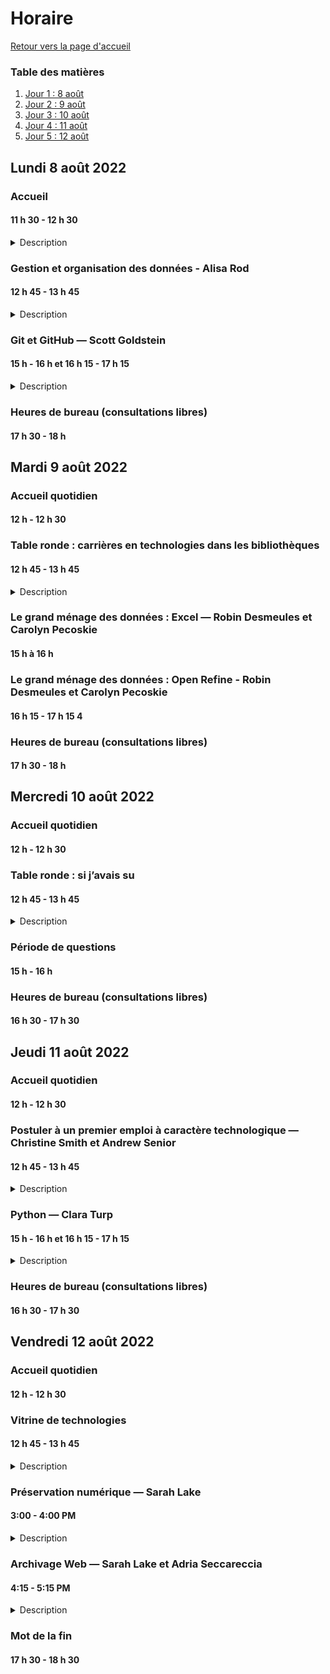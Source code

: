 # Horaire
[Retour vers la page d'accueil](https://code4libmontreal.github.io/Programme-BiblioTECH/)

### Table des matières
1. [Jour 1 : 8 août](#lundi)
2. [Jour 2 : 9 août](#mardi)
3. [Jour 3 : 10 août](#mercredi)
4. [Jour 4 : 11 août](#jeudi)
5. [Jour 5 : 12 août](#vendredi)

## Lundi 8 août 2022 <a name=“Lundi”></a>

### Accueil
#### 11 h 30 - 12 h 30 <br>

<details>
  <summary>Description</summary>
Présentations, plan de la semaine, procédures pour les heures de bureau et les contenus asynchrones.
  </details>

### Gestion et organisation des données - Alisa Rod
#### 12 h 45 - 13 h 45 <br>
<details>
  <summary>Description</summary>
Cet atelier présentera les meilleures pratiques pour une gestion efficace des données pendant le processus de recherche. Les participant·e·s découvriront des trucs et astuces, ainsi que des exemples, pour mieux organiser les données dans des fichiers et des dossiers, créer une organisation des dossiers et de la documentation README (parfois, LISEZ-MOI) pour créer une cartographie des arborescences, ainsi que mettre en place une convention de nommage.
      </details>
      
### Git et GitHub — Scott Goldstein
#### 15 h - 16 h et 16 h 15 - 17 h 15 <br>

<details>
  <summary>Description</summary>
Des premiers pas avec Git/GitHub. Cet atelier ne permettra pas de développer une expertise avec Git/GitHub. En fait, les participant·e·s ne seront probablement pas très à l’aise avec Git. Mais ce n’est pas grave! Nous proposons une introduction, puis, comme en toute chose, la pratique fera le reste. 
    </details>

### Heures de bureau (consultations libres)
#### 17 h 30 - 18 h

## Mardi 9 août 2022 <a name=“Mardi”></a>

### Accueil quotidien
#### 12 h - 12 h 30 <br>

### Table ronde : carrières en technologies dans les bibliothèques 
#### 12 h 45 - 13 h 45 
<details>
  <summary>Description</summary>
Les conférencier·ère·s parleront de leur parcours, de la MSI/MIS à leur emploi actuel. Elles et ils présenteront les compétences technologiques clés dans leur emploi, et ce qu’ils et elles auraient fait différemment s’ils et elles avaient su ce que seraient leurs rôles. 
  </details>
  
### Le grand ménage des données : Excel — Robin Desmeules et Carolyn Pecoskie
#### 15 h à 16 h 

### Le grand ménage des données : Open Refine - Robin Desmeules et Carolyn Pecoskie
#### 16 h 15 - 17 h 15 4

### Heures de bureau (consultations libres)
#### 17 h 30 - 18 h

## Mercredi 10 août 2022 <a name=“Mercredi”></a>

### Accueil quotidien
#### 12 h - 12 h 30 <br>

### Table ronde : si j’avais su 
#### 12 h 45 - 13 h 45 

<details>
  <summary>Description</summary>
Les conférencier·ère·s échangeront sur ce qu’ils et elles auraient aimé savoir avant de se lancer dans leurs rôles actuels. Chaque personne présentera une situation dans laquelle elle s’est sentie démunie et comment elle a réussi à régler les choses — ou en tout cas, à tirer partie de cette expérience.
  </details>
  
### Période de questions
#### 15 h - 16 h 

### Heures de bureau (consultations libres)
#### 16 h 30 - 17 h 30 

## Jeudi 11 août 2022 <a name=“Jeudi”></a>

### Accueil quotidien
#### 12 h - 12 h 30 <br>

### Postuler à un premier emploi à caractère technologique — Christine Smith et Andrew Senior
#### 12 h 45 - 13 h 45 

<details>
  <summary>Description</summary>
Une discussion ouverte et sans détour sur ce que les conférencier·ère·s recherchent quand ils et elles affichent un poste. Cette présentation portera notamment sur les meilleures pratiques dans la rédaction d’un CV et d’une lettre de couverture, pour les entrevues, le réseautage, et la recherche d’affichages. 
  </details>
  
### Python — Clara Turp
#### 15 h - 16 h et 16 h 15 - 17 h 15 

<details>
  <summary>Description</summary>
Une introduction à Python. Vous créerez du code en utilisant une méthode pratique de codage assisté. Cet atelier utilisera des contenus élaborés par Carpentries et vise à donner aux participant·e·s les connaissances essentielles au développement de projets.
  </details>

### Heures de bureau (consultations libres)
#### 16 h 30 - 17 h 30 

## Vendredi 12 août 2022 <a name=“Vendredi”></a>

### Accueil quotidien
#### 12 h - 12 h 30 <br>

### Vitrine de technologies 
#### 12 h 45 - 13 h 45 

<details>
  <summary>Description</summary>
Des présentations dynamiques lors desquelles les conférencier·ère·s feront des démonstrations des technologiques les plus utiles à leurs tâches ou de technologies maison dont elles et ils se servent dans le cadre de leurs emplois.
  </details>
  
### Préservation numérique — Sarah Lake
#### 3:00 - 4:00 PM

<details>
  <summary>Description</summary>
Cet atelier présentera les concepts clés de la préservation numérique et une démonstration d’initiatives de préservation effectuées grâce à des projets de code source ouvert comme Archivematica.
  </details>

### Archivage Web — Sarah Lake et Adria Seccareccia
#### 4:15 - 5:15 PM

<details>
  <summary>Description</summary>
Cet atelier présentera les fondements de l’archivage Web en comparant deux outils fréquemment utilisés par les archivistes, <a href="https://archive-it.org/">Archive-It</a> et <a href="https://conifer.rhizome.org/">Conifer</a>. L’atelier couvrira les bases terminologiques et conceptuelles de l’archivage Web, ainsi que, à travers des activités pratiques, les atouts et rouages de chacun des outils. En plus, les conférencières if both identify as female? parleront des défis qu’elles again re : gender ont surmontés dans la création de collections Web. 
  </details>

### Mot de la fin
#### 17 h 30 - 18 h 30
